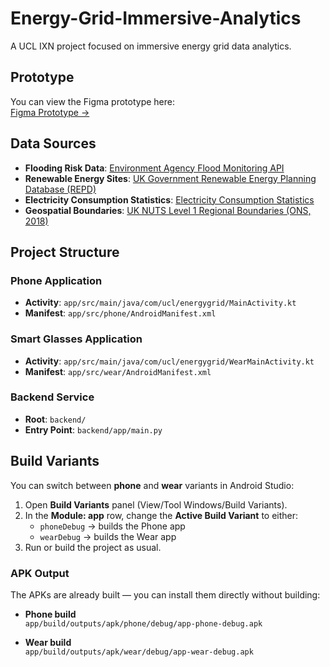 # Energy-Grid-Immersive-Analytics
A UCL IXN project focused on immersive energy grid data analytics.

## Prototype

You can view the Figma prototype here:  
[Figma Prototype →](https://www.figma.com/design/OQmP5Oy1DRHOOuSBoV6fce/Untitled?node-id=1-142&t=QEvBvoJhwFXfmGFQ-1)

## Data Sources

- **Flooding Risk Data**: [Environment Agency Flood Monitoring API](https://environment.data.gov.uk/flood-monitoring/id/floods)
- **Renewable Energy Sites**: [UK Government Renewable Energy Planning Database (REPD)](https://www.gov.uk/government/publications/renewable-energy-planning-database-monthly-extract)
- **Electricity Consumption Statistics**: [Electricity Consumption Statistics](https://www.gov.uk/government/statistics/regional-and-local-authority-electricity-consumption-statistics)
- **Geospatial Boundaries**: [UK NUTS Level 1 Regional Boundaries (ONS, 2018)](https://geoportal.statistics.gov.uk/datasets/44c039e762d94a42bf5e0580e8dd9f84_0/explore?location=55.193166%2C-3.316972%2C6.34)

## Project Structure

### Phone Application
- **Activity**: `app/src/main/java/com/ucl/energygrid/MainActivity.kt`
- **Manifest**: `app/src/phone/AndroidManifest.xml`

### Smart Glasses Application
- **Activity**: `app/src/main/java/com/ucl/energygrid/WearMainActivity.kt`
- **Manifest**: `app/src/wear/AndroidManifest.xml`

### Backend Service
- **Root**: `backend/`
- **Entry Point**: `backend/app/main.py`

## Build Variants

You can switch between **phone** and **wear** variants in Android Studio:

1. Open **Build Variants** panel (View/Tool Windows/Build Variants).
2. In the **Module: app** row, change the **Active Build Variant** to either:
    - `phoneDebug` → builds the Phone app
    - `wearDebug` → builds the Wear app
3. Run or build the project as usual.

### APK Output

The APKs are already built — you can install them directly without building:

- **Phone build**  
  `app/build/outputs/apk/phone/debug/app-phone-debug.apk`

- **Wear build**  
  `app/build/outputs/apk/wear/debug/app-wear-debug.apk`